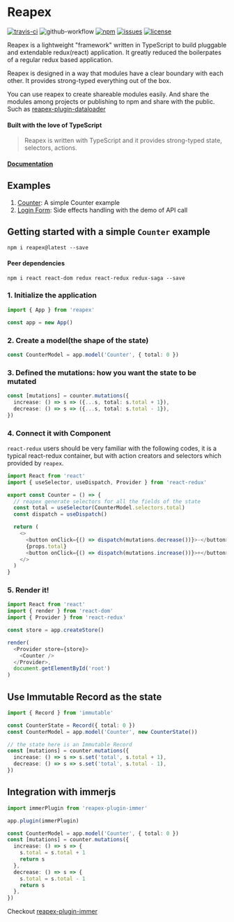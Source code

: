 # Reapex 
[![travis-ci](https://travis-ci.org/ruanyl/reapex.svg?branch=master)](https://travis-ci.org/github/ruanyl/reapex)
![github-workflow](https://github.com/ruanyl/reapex/workflows/CI/badge.svg)
[![npm](https://img.shields.io/npm/v/reapex.svg)](https://www.npmjs.com/package/reapex)
[![issues](https://img.shields.io/github/issues/ruanyl/reapex)](https://github.com/ruanyl/reapex/issues)
[![license](https://img.shields.io/github/license/ruanyl/reapex)](https://github.com/ruanyl/reapex/blob/master/LICENSE.md)


Reapex is a lightweight "framework" written in TypeScript to build pluggable and extendable redux(react) application. It greatly reduced the boilerpates of a regular redux based application.

Reapex is designed in a way that modules have a clear boundary with each other. It provides strong-typed everything out of the box.

You can use reapex to create shareable modules easily. And share the modules among projects or publishing to npm and share with the public. Such as [reapex-plugin-dataloader](https://github.com/ReapexJS/reapex-plugin-dataloader)


#### Built with the love of TypeScript
> Reapex is written with TypeScript and it provides strong-typed state, selectors, actions.

#### [Documentation](https://reapex.gitbook.io/docs/)

## Examples

1. [Counter](https://codesandbox.io/s/reapex-example-counter-oluew): A simple Counter example
2. [Login Form](https://codesandbox.io/s/reapex-login-form-06eq1): Side effects handling with the demo of API call

## Getting started with a simple `Counter` example

```
npm i reapex@latest --save
```
#### Peer dependencies
```
npm i react react-dom redux react-redux redux-saga --save
```

### 1. Initialize the application
```typescript
import { App } from 'reapex'

const app = new App()

```

### 2. Create a model(the shape of the state)
```typescript
const CounterModel = app.model('Counter', { total: 0 })
```

### 3. Defined the mutations: how you want the state to be mutated
```typescript
const [mutations] = counter.mutations({
  increase: () => s => ({...s, total: s.total + 1}),
  decrease: () => s => ({...s, total: s.total - 1}),
})
```

### 4. Connect it with Component
`react-redux` users should be very familiar with the following codes, it is a typical react-redux container, but with action creators and selectors which provided by `reapex`.

```typescript
import React from 'react'
import { useSelector, useDispatch, Provider } from 'react-redux'

export const Counter = () => {
  // reapex generate selectors for all the fields of the state
  const total = useSelector(CounterModel.selectors.total)
  const dispatch = useDispatch()

  return (
    <>
      <button onClick={() => dispatch(mutations.decrease())}>-</button>
      {props.total}
      <button onClick={() => dispatch(mutations.increase())}>+</button>
    </>
  )
}
```

### 5. Render it!
```typescript
import React from 'react'
import { render } from 'react-dom'
import { Provider } from 'react-redux'

const store = app.createStore()

render(
  <Provider store={store}>
    <Counter />
  </Provider>,
  document.getElementById('root')
)
```

## Use Immutable Record as the state
```typescript
import { Record } from 'immutable'

const CounterState = Record({ total: 0 })
const CounterModel = app.model('Counter', new CounterState())

// the state here is an Immutable Record
const [mutations] = counter.mutations({
  increase: () => s => s.set('total', s.total + 1),
  decrease: () => s => s.set('total', s.total - 1),
})
```

## Integration with immerjs
```typescript
import immerPlugin from 'reapex-plugin-immer'

app.plugin(immerPlugin)

const CounterModel = app.model('Counter', { total: 0 })
const [mutations] = counter.mutations({
  increase: () => s => {
    s.total = s.total + 1
    return s
  },
  decrease: () => s => {
    s.total = s.total - 1
    return s
  },
})
```
Checkout [reapex-plugin-immer](https://github.com/ReapexJS/reapex-plugin-immer)
